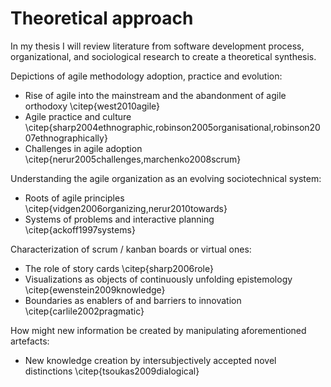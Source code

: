 
# Theoretical approach

In my thesis I will review literature from software development process, organizational, and sociological research to create a theoretical synthesis.

Depictions of agile methodology adoption, practice and evolution:

- Rise of agile into the mainstream and the abandonment of agile orthodoxy \citep{west2010agile}
- Agile practice and culture \citep{sharp2004ethnographic,robinson2005organisational,robinson2007ethnographically}
- Challenges in agile adoption \citep{nerur2005challenges,marchenko2008scrum}

Understanding the agile organization as an evolving sociotechnical system:

- Roots of agile principles \citep{vidgen2006organizing,nerur2010towards}
- Systems of problems and interactive planning \citep{ackoff1997systems}

Characterization of scrum / kanban boards or virtual ones:

- The role of story cards \citep{sharp2006role}
- Visualizations as objects of continuously unfolding epistemology \citep{ewenstein2009knowledge}
- Boundaries as enablers of and barriers to innovation \citep{carlile2002pragmatic}

How might new information be created by manipulating aforementioned artefacts:

- New knowledge creation by intersubjectively accepted novel distinctions \citep{tsoukas2009dialogical}

